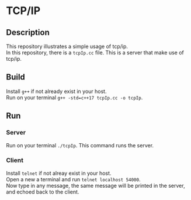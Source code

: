 # TCP/IP

## Description
This repository illustrates a simple usage of tcp/ip. \
In this repository, there is a `tcpIp.cc` file. This is a server that make use of tcp/ip.

## Build
Install `g++` if not already exist in your host. \
Run on your terminal `g++ -std=c++17 tcpIp.cc -o tcpIp`.

## Run
### Server
Run on your terminal `./tcpIp`. This command runs the server.

### Client
Install `telnet` if not alreay exist in your host. \
Open a new a terminal and run `telnet localhost 54000`. \
Now type in any message, the same message will be printed in the server, and echoed back to the client.
